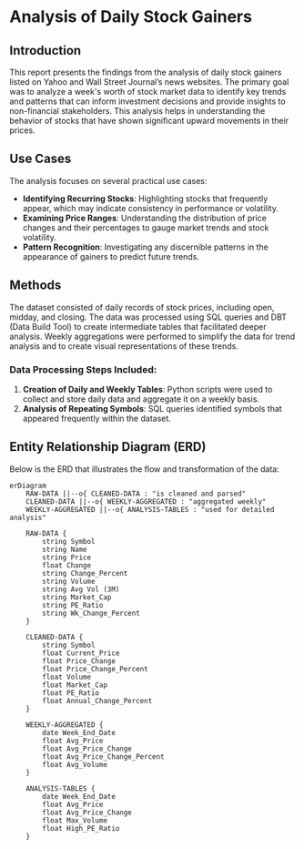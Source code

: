 # Analysis of Daily Stock Gainers

## Introduction
This report presents the findings from the analysis of daily stock gainers listed on Yahoo and Wall Street Journal’s news websites. The primary goal was to analyze a week's worth of stock market data to identify key trends and patterns that can inform investment decisions and provide insights to non-financial stakeholders. This analysis helps in understanding the behavior of stocks that have shown significant upward movements in their prices.

## Use Cases
The analysis focuses on several practical use cases:
- **Identifying Recurring Stocks**: Highlighting stocks that frequently appear, which may indicate consistency in performance or volatility.
- **Examining Price Ranges**: Understanding the distribution of price changes and their percentages to gauge market trends and stock volatility.
- **Pattern Recognition**: Investigating any discernible patterns in the appearance of gainers to predict future trends.

## Methods
The dataset consisted of daily records of stock prices, including open, midday, and closing. The data was processed using SQL queries and DBT (Data Build Tool) to create intermediate tables that facilitated deeper analysis. Weekly aggregations were performed to simplify the data for trend analysis and to create visual representations of these trends.

### Data Processing Steps Included:
1. **Creation of Daily and Weekly Tables**: Python scripts were used to collect and store daily data and aggregate it on a weekly basis.
2. **Analysis of Repeating Symbols**: SQL queries identified symbols that appeared frequently within the dataset.

## Entity Relationship Diagram (ERD)
Below is the ERD that illustrates the flow and transformation of the data:

```mermaid
erDiagram
    RAW-DATA ||--o{ CLEANED-DATA : "is cleaned and parsed"
    CLEANED-DATA ||--o{ WEEKLY-AGGREGATED : "aggregated weekly"
    WEEKLY-AGGREGATED ||--o{ ANALYSIS-TABLES : "used for detailed analysis"

    RAW-DATA {
        string Symbol
        string Name
        string Price
        float Change
        string Change_Percent
        string Volume
        string Avg Vol (3M)
        string Market_Cap
        string PE_Ratio
        string Wk_Change_Percent
    }

    CLEANED-DATA {
        string Symbol
        float Current_Price
        float Price_Change
        float Price_Change_Percent
        float Volume
        float Market_Cap
        float PE_Ratio
        float Annual_Change_Percent
    }

    WEEKLY-AGGREGATED {
        date Week_End_Date
        float Avg_Price
        float Avg_Price_Change
        float Avg_Price_Change_Percent
        float Avg_Volume
    }

    ANALYSIS-TABLES {
        date Week_End_Date
        float Avg_Price
        float Avg_Price_Change
        float Max_Volume
        float High_PE_Ratio
    }
